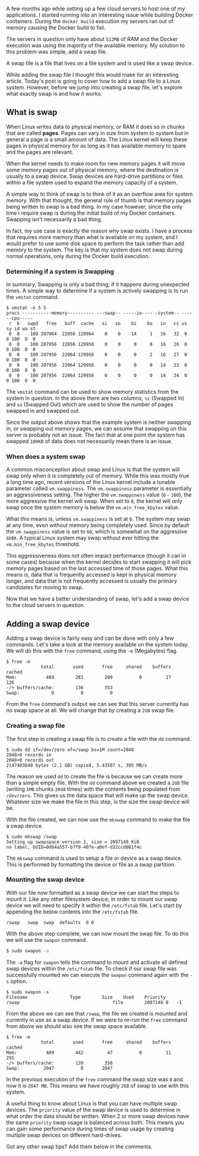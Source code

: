 A few months ago while setting up a few cloud servers to host one of my applications. I started running into an interesting issue while building Docker containers. During the `docker build` execution my servers ran out of memory causing the Docker build to fail.

The servers in question only have about `512MB` of RAM and the Docker execution was using the majority of the available memory. My solution to this problem was simple, add a swap file.

A swap file is a file that lives on a file system and is used like a swap device.

While adding the swap file I thought this would make for an interesting article. Today's post is going to cover how to add a swap file to a Linux system. However, before we jump into creating a swap file, let's explore what exactly swap is and how it works.

## What is swap

When Linux writes data to physical memory, or RAM it does so in chunks that are called **pages**. Pages can vary in size from system to system but in general a page is a small amount of data. The Linux kernel will keep these pages in physical memory for as long as it has available memory to spare and the pages are relevant.

When the kernel needs to make room for new memory pages it will move some memory pages out of physical memory, where the destination is usually to a swap device. Swap devices are hard-drive partitions or files within a file system used to expand the memory capacity of a system.

A simple way to think of swap is to think of it as an overflow area for system memory. With that thought, the general rule of thumb is that memory pages being written to swap is a bad thing. In my case however, since the only time I require swap is during the initial build of my Docker containers. Swapping isn't necessarily a bad thing.

In fact, my use case is exactly the reason why swap exists. I have a process that requires more memory than what is available on my system, and I would prefer to use some disk space to perform the task rather than add memory to the system. The key is that my system does not swap during normal operations, only during the Docker build execution.

### Determining if a system is Swapping

In summary, Swapping is only a bad thing, if it happens during unexpected times. A simple way to determine if a system is actively swapping is to run the `vmstat` command.

```
$ vmstat -n 5 5
procs -----------memory---------- ---swap-- -----io---- -system-- ------cpu-----
 r  b   swpd   free   buff  cache   si   so    bi    bo   in   cs us sy id wa st
 0  0    100 207964  22056 129964    0    0    14     1   16   32  0  0 100  0  0
 0  0    100 207956  22056 129956    0    0     0     0   16   26  0  0 100  0  0
 0  0    100 207956  22064 129956    0    0     0     2   16   27  0  0 100  0  0
 0  0    100 207956  22064 129956    0    0     0     0   14   23  0  0 100  0  0
 0  0    100 207956  22064 129956    0    0     0     0   14   24  0  0 100  0  0
```

The `vmstat` command can be used to show memory statistics from the system in question. In the above there are two columns, `si` (Swapped In) and `so` (Swapped Out) which are used to show the number of pages swapped in and swapped out.

Since the output above shows that the example system is neither swapping in, or swapping out memory pages, we can assume that swapping on this server is probably not an issue. The fact that at one point the system has swapped `100KB` of data does not necessarily mean there is an issue.

### When does a system swap

A common misconception about swap and Linux is that the system will swap only when it is completely out of memory. While this was mostly true a long time ago, recent versions of the Linux kernel include a tunable parameter called `vm.swappiness`. The `vm.swappiness` parameter is essentially an aggressiveness setting. The higher the `vm.swappiness` value (`0` - `100`), the more aggressive the kernel will swap. When set to `0`, the kernel will only swap once the system memory is below the `vm.min_free_kbytes` value.

What this means is, unless `vm.swappiness` is set at `0`. The system may swap at any time, even without memory being completely used. Since by default the `vm.swappiness` value is set to `60`, which is somewhat on the aggressive side. A typical Linux system may swap without ever hitting the `vm.min_free_kbytes` threshold.

This aggressiveness does not often impact performance (though it can in some cases) because when the kernel decides to start swapping it will pick memory pages based on the last accessed time of those pages. What this means is, data that is frequently accessed is kept in physical memory longer, and data that is not frequently accessed is usually the primary candidates for moving to swap.

Now that we have a better understanding of swap, let's add a swap device to the cloud servers in question.

## Adding a swap device

Adding a swap device is fairly easy and can be done with only a few commands. Let's take a look at the memory available on the system today. We will do this with the `free` command, using the `-m` (Megabytes) flag.

```
$ free -m
             total       used       free     shared    buffers     cached
Mem:           489        281        208          0         17        126
-/+ buffers/cache:        136        353
Swap:            0          0          0
```

From the `free` command's output we can see that this server currently has no swap space at all. We will change that by creating a `2GB` swap file.

### Creating a swap file

The first step in creating a swap file is to create a file with the `dd` command.

```
$ sudo dd if=/dev/zero of=/swap bs=1M count=2048
2048+0 records in
2048+0 records out
2147483648 bytes (2.1 GB) copied, 5.43507 s, 395 MB/s
```

The reason we used `dd` to create the file is because we can create more than a simple empty file. With the `dd` command above we created a `2GB` file (writing `1MB` chunks `2048` times) with the contents being populated from `/dev/zero`. This gives us the data space that will make up the swap device. Whatever size we make the file in this step, is the size the swap device will be.

With the file created, we can now use the `mkswap` command to make the file a swap device.

```
$ sudo mkswap /swap
Setting up swapspace version 1, size = 2097148 KiB
no label, UUID=0d64a557-b7f9-407e-a0ef-d32ccd081f4c
```

The `mkswap` command is used to setup a file or device as a swap device. This is performed by formatting the device or file as a swap partition.

### Mounting the swap device

With our file now formatted as a swap device we can start the steps to mount it. Like any other filesystem device, in order to mount our swap device we will need to specify it within the `/etc/fstab` file. Let's start by appending the below contents into the `/etc/fstab` file.

```
/swap   swap  swap  defaults  0 0
```

With the above step complete, we can now mount the swap file. To do this we will use the `swapon` command.

```sh
$ sudo swapon -a
```

The `-a` flag for `swapon` tells the command to mount and activate all defined swap devices within the `/etc/fstab` file. To check if our swap file was successfully mounted we can execute the `swapon` command again with the `-s` option.

```
$ sudo swapon -s
Filename				Type		Size	Used	Priority
/swap                                   file		2097148	0	-1
```

From the above we can see that `/swap`, the file we created is mounted and currently in use as a swap device. If we were to re-run the `free` command from above we should also see the swap space available.

```
$ free -m
             total       used       free     shared    buffers     cached
Mem:           489        442         47          0         11        291
-/+ buffers/cache:        139        350
Swap:         2047          0       2047
```

In the previous execution of the `free` command the swap size was `0` and now it is `2047 MB`. This means we have roughly `2GB` of swap to use with this system.

A useful thing to know about Linux is that you can have multiple swap devices. The `priority` value of the swap device is used to determine in what order the data should be written. When 2 or more swap devices have the same `priority` swap usage is balanced across both. This means you can gain some performance during times of swap usage by creating multiple swap devices on different hard-drives.

Got any other swap tips? Add them below in the comments.
